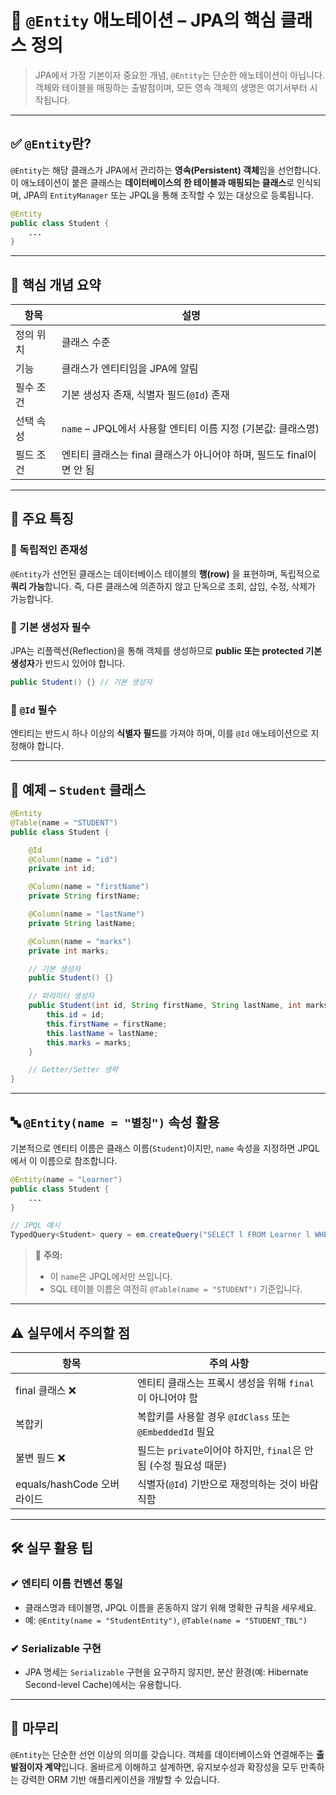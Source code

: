 # 🧩 `@Entity` 애노테이션 – JPA의 핵심 클래스 정의

> JPA에서 가장 기본이자 중요한 개념, `@Entity`는 단순한 애노테이션이 아닙니다. 객체와 테이블을 매핑하는 출발점이며, 모든 영속 객체의 생명은 여기서부터 시작됩니다.

---

## ✅ `@Entity`란?

`@Entity`는 해당 클래스가 JPA에서 관리하는 **영속(Persistent) 객체**임을 선언합니다. 이 애노테이션이 붙은 클래스는 **데이터베이스의 한 테이블과 매핑되는 클래스**로 인식되며, JPA의 `EntityManager` 또는 JPQL을 통해 조작할 수 있는 대상으로 등록됩니다.

```java
@Entity
public class Student {
    ...
}
```

---

## 🧠 핵심 개념 요약

| 항목    | 설명                                           |
| ----- | -------------------------------------------- |
| 정의 위치 | 클래스 수준                                       |
| 기능    | 클래스가 엔티티임을 JPA에 알림                           |
| 필수 조건 | 기본 생성자 존재, 식별자 필드(`@Id`) 존재                  |
| 선택 속성 | `name` – JPQL에서 사용할 엔티티 이름 지정 (기본값: 클래스명)    |
| 필드 조건 | 엔티티 클래스는 final 클래스가 아니어야 하며, 필드도 final이면 안 됨 |

---

## 📌 주요 특징

### 🔹 독립적인 존재성

`@Entity`가 선언된 클래스는 데이터베이스 테이블의 **행(row)** 을 표현하며, 독립적으로 **쿼리 가능**합니다. 즉, 다른 클래스에 의존하지 않고 단독으로 조회, 삽입, 수정, 삭제가 가능합니다.

### 🔹 기본 생성자 필수

JPA는 리플렉션(Reflection)을 통해 객체를 생성하므로 **public 또는 protected 기본 생성자**가 반드시 있어야 합니다.

```java
public Student() {} // 기본 생성자
```

### 🔹 `@Id` 필수

엔티티는 반드시 하나 이상의 **식별자 필드**를 가져야 하며, 이를 `@Id` 애노테이션으로 지정해야 합니다.

---

## 🧾 예제 – `Student` 클래스

```java
@Entity
@Table(name = "STUDENT")
public class Student {

    @Id
    @Column(name = "id")
    private int id;

    @Column(name = "firstName")
    private String firstName;

    @Column(name = "lastName")
    private String lastName;

    @Column(name = "marks")
    private int marks;

    // 기본 생성자
    public Student() {}

    // 파라미터 생성자
    public Student(int id, String firstName, String lastName, int marks) {
        this.id = id;
        this.firstName = firstName;
        this.lastName = lastName;
        this.marks = marks;
    }

    // Getter/Setter 생략
}
```

---

## 🔤 `@Entity(name = "별칭")` 속성 활용

기본적으로 엔티티 이름은 클래스 이름(`Student`)이지만, `name` 속성을 지정하면 JPQL에서 이 이름으로 참조합니다.

```java
@Entity(name = "Learner")
public class Student {
    ...
}
```

```java
// JPQL 예시
TypedQuery<Student> query = em.createQuery("SELECT l FROM Learner l WHERE l.marks > 80", Student.class);
```

> 🚫 **주의:**
>
> * 이 `name`은 JPQL에서만 쓰입니다.
> * SQL 테이블 이름은 여전히 `@Table(name = "STUDENT")` 기준입니다.

---

## ⚠️ 실무에서 주의할 점

| 항목                    | 주의 사항                                          |
| --------------------- | ---------------------------------------------- |
| final 클래스 ❌           | 엔티티 클래스는 프록시 생성을 위해 `final`이 아니어야 함            |
| 복합키                   | 복합키를 사용할 경우 `@IdClass` 또는 `@EmbeddedId` 필요     |
| 불변 필드 ❌               | 필드는 `private`이어야 하지만, `final`은 안 됨 (수정 필요성 때문) |
| equals/hashCode 오버라이드 | 식별자(`@Id`) 기반으로 재정의하는 것이 바람직함                  |

---

## 🛠 실무 활용 팁

### ✔ 엔티티 이름 컨벤션 통일

* 클래스명과 테이블명, JPQL 이름을 혼동하지 않기 위해 명확한 규칙을 세우세요.
* 예: `@Entity(name = "StudentEntity")`, `@Table(name = "STUDENT_TBL")`

### ✔ Serializable 구현

* JPA 명세는 `Serializable` 구현을 요구하지 않지만, 분산 환경(예: Hibernate Second-level Cache)에서는 유용합니다.

---

## 🧩 마무리

`@Entity`는 단순한 선언 이상의 의미를 갖습니다. 객체를 데이터베이스와 연결해주는 **출발점이자 계약**입니다. 올바르게 이해하고 설계하면, 유지보수성과 확장성을 모두 만족하는 강력한 ORM 기반 애플리케이션을 개발할 수 있습니다.


